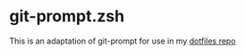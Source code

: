 # git-prompt.zsh

This is an adaptation of git-prompt for use in my [dotfiles repo](https://github.com/katernet/dotfiles)
